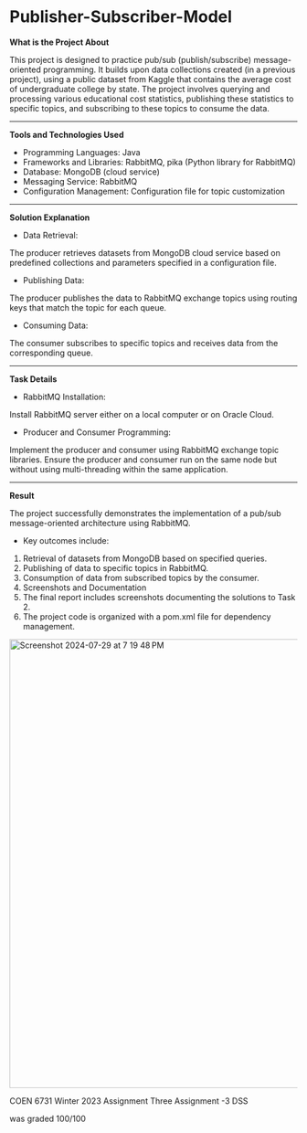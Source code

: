 # Publisher-Subscriber-Model


**What is the Project About**

This project is designed to practice pub/sub (publish/subscribe) message-oriented programming. It builds upon data collections created (in a previous project), using a public dataset from Kaggle that contains the average cost of undergraduate college by state. The project involves querying and processing various educational cost statistics, publishing these statistics to specific topics, and subscribing to these topics to consume the data.

-------------------------------------------------------------------------------------------------------------------------------------------------------------------------------
**Tools and Technologies Used**

- Programming Languages: Java
- Frameworks and Libraries: RabbitMQ, pika (Python library for RabbitMQ)
- Database: MongoDB (cloud service)
- Messaging Service: RabbitMQ
- Configuration Management: Configuration file for topic customization

-------------------------------------------------------------------------------------------------------------------------------------------------------------------------------
**Solution Explanation**

- Data Retrieval:

The producer retrieves datasets from MongoDB cloud service based on predefined collections and parameters specified in a configuration file.

- Publishing Data:

The producer publishes the data to RabbitMQ exchange topics using routing keys that match the topic for each queue.

- Consuming Data:

The consumer subscribes to specific topics and receives data from the corresponding queue.

-------------------------------------------------------------------------------------------------------------------------------------------------------------------------------
**Task Details**

- RabbitMQ Installation:

Install RabbitMQ server either on a local computer or on Oracle Cloud.

- Producer and Consumer Programming:

Implement the producer and consumer using RabbitMQ exchange topic libraries. Ensure the producer and consumer run on the same node but without using multi-threading within the same application.

-------------------------------------------------------------------------------------------------------------------------------------------------------------------------------

**Result**

The project successfully demonstrates the implementation of a pub/sub message-oriented architecture using RabbitMQ. 

- Key outcomes include:

1. Retrieval of datasets from MongoDB based on specified queries.
2. Publishing of data to specific topics in RabbitMQ.
3. Consumption of data from subscribed topics by the consumer.
4. Screenshots and Documentation
5. The final report includes screenshots documenting the solutions to Task 2.
6. The project code is organized with a pom.xml file for dependency management.


<img width="786" alt="Screenshot 2024-07-29 at 7 19 48 PM" src="https://github.com/user-attachments/assets/9bdcd681-3001-45cf-b029-7b495ccce9a5">



COEN 6731 Winter 2023 Assignment Three
Assignment -3 DSS

was graded 100/100 
